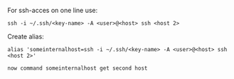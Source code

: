 For ssh-acces on one line use:

	ssh -i ~/.ssh/<key-name> -A <user>@<host> ssh <host 2>

Create alias:

	alias 'someinternalhost=ssh -i ~/.ssh/<key-name> -A <user>@<host> ssh <host 2>'

	now command someinternalhost get second host
